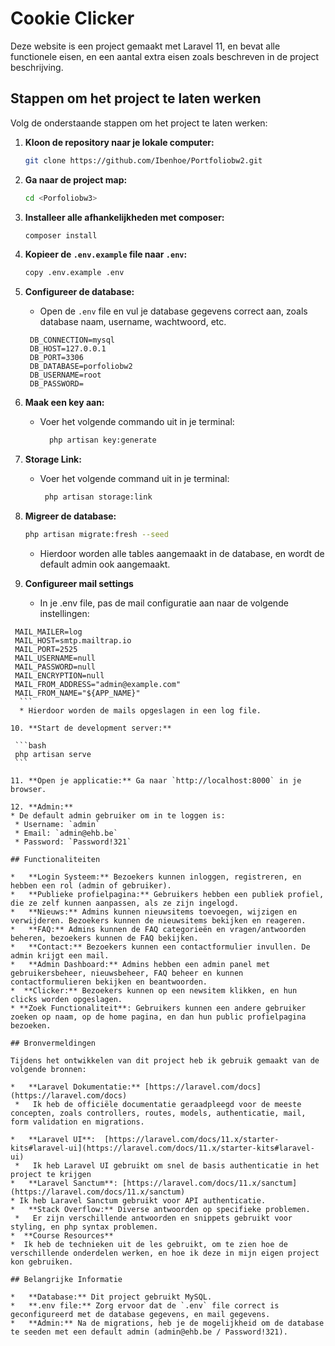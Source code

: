 # Cookie Clicker

Deze website is een project gemaakt met Laravel 11, en bevat alle functionele eisen, en een aantal extra eisen zoals beschreven in de project beschrijving.

## Stappen om het project te laten werken

Volg de onderstaande stappen om het project te laten werken:

1.  **Kloon de repository naar je lokale computer:**

    ```bash
    git clone https://github.com/Ibenhoe/Portfoliobw2.git
    ```

2.  **Ga naar de project map:**

    ```bash
    cd <Porfoliobw3>
    ```

3.  **Installeer alle afhankelijkheden met composer:**

    ```bash
    composer install
    ```

4.  **Kopieer de `.env.example` file naar `.env`:**

    ```bash
    copy .env.example .env
    ```

5.  **Configureer de database:**
     *  Open de `.env` file en vul je database gegevens correct aan, zoals database naam, username, wachtwoord, etc.
       ```env
        DB_CONNECTION=mysql
        DB_HOST=127.0.0.1
        DB_PORT=3306
        DB_DATABASE=porfoliobw2
        DB_USERNAME=root
        DB_PASSWORD=
      ```

6. **Maak een key aan:**
   * Voer het volgende commando uit in je terminal:
     ```bash
       php artisan key:generate
     ```
7. **Storage Link:**
   * Voer het volgende command uit in je terminal:
     ```bash
      php artisan storage:link
      ```
8.  **Migreer de database:**

    ```bash
    php artisan migrate:fresh --seed
    ```
    *  Hierdoor worden alle tables aangemaakt in de database, en wordt de default admin ook aangemaakt.
9.  **Configureer mail settings**
    *  In je .env file, pas de mail configuratie aan naar de volgende instellingen:
   ```env
    MAIL_MAILER=log
    MAIL_HOST=smtp.mailtrap.io
    MAIL_PORT=2525
    MAIL_USERNAME=null
    MAIL_PASSWORD=null
    MAIL_ENCRYPTION=null
    MAIL_FROM_ADDRESS="admin@example.com"
    MAIL_FROM_NAME="${APP_NAME}"
     ```
     * Hierdoor worden de mails opgeslagen in een log file.

10. **Start de development server:**

    ```bash
    php artisan serve
    ```

11. **Open je applicatie:** Ga naar `http://localhost:8000` in je browser.

12. **Admin:**
  * De default admin gebruiker om in te loggen is:
    * Username: `admin`
    * Email: `admin@ehb.be`
    * Password: `Password!321`

## Functionaliteiten

*   **Login Systeem:** Bezoekers kunnen inloggen, registreren, en hebben een rol (admin of gebruiker).
*   **Publieke profielpagina:** Gebruikers hebben een publiek profiel, die ze zelf kunnen aanpassen, als ze zijn ingelogd.
*   **Nieuws:** Admins kunnen nieuwsitems toevoegen, wijzigen en verwijderen. Bezoekers kunnen de nieuwsitems bekijken en reageren.
*   **FAQ:** Admins kunnen de FAQ categorieën en vragen/antwoorden beheren, bezoekers kunnen de FAQ bekijken.
*   **Contact:** Bezoekers kunnen een contactformulier invullen. De admin krijgt een mail.
*   **Admin Dashboard:** Admins hebben een admin panel met gebruikersbeheer, nieuwsbeheer, FAQ beheer en kunnen contactformulieren bekijken en beantwoorden.
*  **Clicker:** Bezoekers kunnen op een newsitem klikken, en hun clicks worden opgeslagen.
* **Zoek Functionaliteit**: Gebruikers kunnen een andere gebruiker zoeken op naam, op de home pagina, en dan hun public profielpagina bezoeken.

## Bronvermeldingen

Tijdens het ontwikkelen van dit project heb ik gebruik gemaakt van de volgende bronnen:

*   **Laravel Dokumentatie:** [https://laravel.com/docs](https://laravel.com/docs)
    *   Ik heb de officiële documentatie geraadpleegd voor de meeste concepten, zoals controllers, routes, models, authenticatie, mail, form validation en migrations.

*   **Laravel UI**:  [https://laravel.com/docs/11.x/starter-kits#laravel-ui](https://laravel.com/docs/11.x/starter-kits#laravel-ui)
    *   Ik heb Laravel UI gebruikt om snel de basis authenticatie in het project te krijgen
*   **Laravel Sanctum**: [https://laravel.com/docs/11.x/sanctum](https://laravel.com/docs/11.x/sanctum)
  * Ik heb Laravel Sanctum gebruikt voor API authenticatie.
*   **Stack Overflow:** Diverse antwoorden op specifieke problemen.
    *   Er zijn verschillende antwoorden en snippets gebruikt voor styling, en php syntax problemen.
*  **Course Resources**
   *  Ik heb de technieken uit de les gebruikt, om te zien hoe de verschillende onderdelen werken, en hoe ik deze in mijn eigen project kon gebruiken.

## Belangrijke Informatie

*   **Database:** Dit project gebruikt MySQL.
*   **.env file:** Zorg ervoor dat de `.env` file correct is geconfigureerd met de database gegevens, en mail gegevens.
*   **Admin:** Na de migrations, heb je de mogelijkheid om de database te seeden met een default admin (admin@ehb.be / Password!321).

